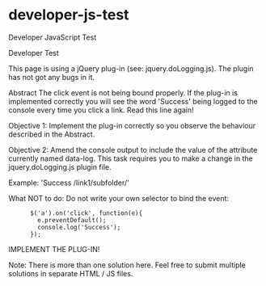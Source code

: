 developer-js-test
=================

Developer JavaScript Test

Developer Test

This page is using a jQuery plug-in (see: jquery.doLogging.js). The plugin has not got any bugs in it.

Abstract
The click event is not being bound properly. If the plug-in is implemented correctly you will see the word 'Success' being logged to the console every time you click a link. Read this line again!

Objective 1:
Implement the plug-in correctly so you observe the behaviour described in the Abstract.

Objective 2:
Amend the console output to include the value of the attribute currently named data-log. This task requires you to make a change in the jquery.doLogging.js plugin file.

Example: 'Success /link1/subfolder/'

What NOT to do:
Do not write your own selector to bind the event:

          $('a').on('click', function(e){
            e.preventDefault();
            console.log('Success');
          });

IMPLEMENT THE PLUG-IN!

Note:
There is more than one solution here. Feel free to submit multiple solutions in separate HTML / JS files.
